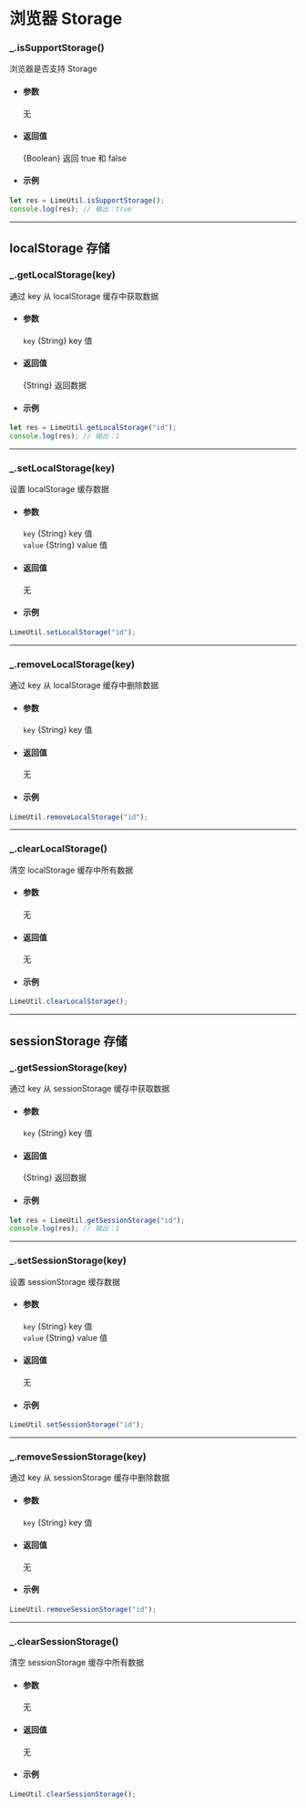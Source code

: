 # 浏览器 Storage

### \_.isSupportStorage()

浏览器是否支持 Storage

- #### 参数

  无

- #### 返回值

  {Boolean} 返回 true 和 false

- #### 示例

```javascript
let res = LimeUtil.isSupportStorage();
console.log(res); // 输出：true
```

---

<!-- localStorage存储 -->

## localStorage 存储

### \_.getLocalStorage(key)

通过 key 从 localStorage 缓存中获取数据

- #### 参数

  `key` {String} key 值

- #### 返回值

  {String} 返回数据

- #### 示例

```javascript
let res = LimeUtil.getLocalStorage("id");
console.log(res); // 输出：1
```

---

### \_.setLocalStorage(key)

设置 localStorage 缓存数据

- #### 参数

  `key` {String} key 值  
  `value` {String} value 值

- #### 返回值

  无

- #### 示例

```javascript
LimeUtil.setLocalStorage("id");
```

---

### \_.removeLocalStorage(key)

通过 key 从 localStorage 缓存中删除数据

- #### 参数

  `key` {String} key 值

- #### 返回值

  无

- #### 示例

```javascript
LimeUtil.removeLocalStorage("id");
```

---

### \_.clearLocalStorage()

清空 localStorage 缓存中所有数据

- #### 参数

  无

- #### 返回值

  无

- #### 示例

```javascript
LimeUtil.clearLocalStorage();
```

---

<!-- sessionStorage存储 -->

## sessionStorage 存储

### \_.getSessionStorage(key)

通过 key 从 sessionStorage 缓存中获取数据

- #### 参数

  `key` {String} key 值

- #### 返回值

  {String} 返回数据

- #### 示例

```javascript
let res = LimeUtil.getSessionStorage("id");
console.log(res); // 输出：1
```

---

### \_.setSessionStorage(key)

设置 sessionStorage 缓存数据

- #### 参数

  `key` {String} key 值  
  `value` {String} value 值

- #### 返回值

  无

- #### 示例

```javascript
LimeUtil.setSessionStorage("id");
```

---

### \_.removeSessionStorage(key)

通过 key 从 sessionStorage 缓存中删除数据

- #### 参数

  `key` {String} key 值

- #### 返回值

  无

- #### 示例

```javascript
LimeUtil.removeSessionStorage("id");
```

---

### \_.clearSessionStorage()

清空 sessionStorage 缓存中所有数据

- #### 参数

  无

- #### 返回值

  无

- #### 示例

```javascript
LimeUtil.clearSessionStorage();
```
